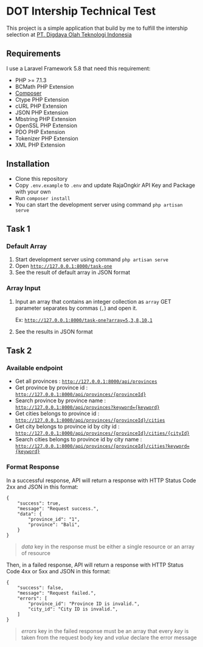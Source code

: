 # DOT Intership Technical Test
 This project is a simple application that build by me to fulfill the intership selection at [PT. Digdaya Olah Teknologi Indonesia](https://dot.co.id) 

## Requirements
 I use a Laravel Framework 5.8 that need this requirement:
 - PHP >= 7.1.3
 - BCMath PHP Extension
 - [Composer](https://getcomposer.org/)
 - Ctype PHP Extension
 - cURL PHP Extension
 - JSON PHP Extension
 - Mbstring PHP Extension
 - OpenSSL PHP Extension
 - PDO PHP Extension
 - Tokenizer PHP Extension
 - XML PHP Extension

## Installation
 - Clone this repository
 - Copy `.env.example` to `.env` and update RajaOngkir API Key and Package with your own
 - Run `composer install`
 - You can start the development server using command `php artisan serve`

## Task 1
### Default Array
 1. Start development server using command `php artisan serve`
 2. Open [`http://127.0.0.1:8000/task-one`](http://127.0.0.1:8000/task-one)
 3. See the result of default array in JSON format
### Array Input
 1. Input an array that contains an integer collection as `array` GET parameter separates by commas (`,`) and open it.
 
    Ex: [`http://127.0.0.1:8000/task-one?array=5,3,8,10,1`](http://127.0.0.1:8000/task-one?array=5,3,8,10,1)
 2. See the results in JSON format

## Task 2
### Available endpoint
 - Get all provinces : [`http://127.0.0.1:8000/api/provinces`](http://127.0.0.1:8000/api/provinces)
 - Get province by province id : [`http://127.0.0.1:8000/api/provinces/{provinceId}`](http://127.0.0.1:8000/api/provinces/1)
 - Search province by province name : [`http://127.0.0.1:8000/api/provinces?keyword={keyword}`](http://127.0.0.1:8000/api/provinces/?keyword=karta)
 - Get cities belongs to province id : [`http://127.0.0.1:8000/api/provinces/{provinceId}/cities`](http://127.0.0.1:8000/api/provinces/1/cities)
 - Get city belongs to province id by city id : [`http://127.0.0.1:8000/api/provinces/{provinceId}/cities/{cityId}`](http://127.0.0.1:8000/api/provinces/1/cities/114)
 - Search cities belongs to province id by city name : [`http://127.0.0.1:8000/api/provinces/{provinceId}/cities?keyword={keyword}`](http://127.0.0.1:8000/api/provinces/1/cities?keyword=karta)

### Format Response
 In a successful response, API will return a response with HTTP Status Code 2xx and JSON in this format:

    {
        "success": true,
        "message": "Request success.",
        "data": {
            "province_id": "1",
            "province": "Bali",
        }
    }

 > _data_ key in the response must be either a single resource or an array of resource

 Then, in a failed response, API will return a response with HTTP Status Code 4xx or 5xx and JSON in this format:

    {
        "success": false,
        "message": "Request failed.",
        "errors": [
            "province_id": "Province ID is invalid.",
            "city_id": "City ID is invalid.",
        ]
    }

 > _errors_ key in the failed response must be an array that every _key_ is taken from the request body key and _value_ declare the error message